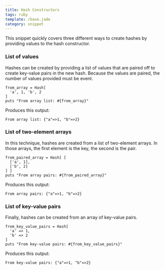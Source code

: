 ```yaml
---
title: Hash Constructors
tags: ruby
template: /base.jade
category: snippet
---
```


This snippet quickly covers three different ways to create hashes by providing values to the hash constructor.

### List of values

Hashes can be created by providing a list of values that are paired off to create key-value pairs in the new hash. Because the values are paired, the number of values provided must be event.

```
from_array = Hash[
  'a', 1, 'b', 2
]
puts "From array list: #{from_array}"
```

Produces this output:

```
From array list: {"a"=>1, "b"=>2}
```

### List of two-element arrays

In this technique, hashes are created from a list of two-element arrays. In those arrays, the first element is the key, the second is the pair.

```
from_paired_array = Hash[ [
  ['a', 1],
  ['b', 2]
] ]
puts "From array pairs: #{from_paired_array}"
```

Produces this output:

```
From array pairs: {"a"=>1, "b"=>2}
```

### List of key-value pairs

Finally, hashes can be created from an array of key-value pairs.

```
from_key_value_pairs = Hash[
  'a' => 1,
  'b' => 2
]
puts "From key-value pairs: #{from_key_value_pairs}"
```

Produces this output:

```
From key-value pairs: {"a"=>1, "b"=>2}
```

